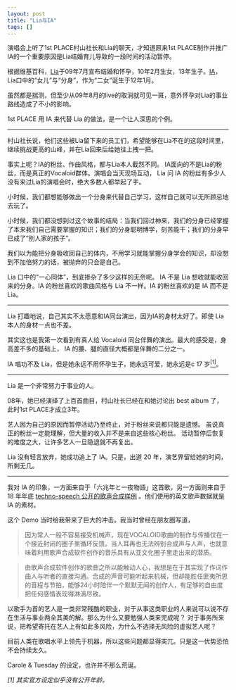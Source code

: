 ```yaml
---
layout: post
title: "Lia与IA"
tags: []
---
```


演唱会上听了1st PLACE村山社长和Lia的聊天，才知道原来1st PLACE制作并推广IA的一个重要原因是Lia结婚育儿导致的一段时间的活动暂停。

根据维基百科，[Lia](https://ja.wikipedia.org/wiki/Lia)于09年7月宣布结婚和怀孕，10年2月生女，13年生子。[IA](https://ja.wikipedia.org/wiki/IA_-ARIA_ON_THE_PLANETES-)，Lia口中的“女儿”与“分身”，作为“二女”诞生于12年1月。

虽然都是揣测，但至少从09年8月的live的取消就可见一斑，意外怀孕对Lia的事业路线造成了不小的影响。

1st PLACE 用 IA 来代替 Lia 的做法，是一个让人深思的个例。

<hr/>

村山社长说，他们这些被Lia留下来的员工们，希望能够在Lia不在的这段时间里，继续挑战更高的山峰，并在Lia回来后给她往上拽一把。

事实上呢？IA的粉丝、作曲风格，都与Lia本人截然不同。
IA面向的不是Lia的粉丝，而是真正的Vocaloid群体。演唱会当天现场互动， Lia 问 IA 的粉丝有多少人没有来过Lia的演唱会时，绝大多数人都举起了手。

小时候，我们都想能够做出一个分身来代替自己学习，这样自己就可以无所顾忌地去玩了。

小时候，我们都没想到过这个故事的结局：当我们回过神来，我们的分身已经掌握了本来我们自己需要掌握的知识；我们的分身聪明博学，刻苦能干；我们的分身早已成了“别人家的孩子”。

我们以为能把分身吸收回自己的体内，不用学习就能掌握分身学会的知识，却没想到不加倍努力的话，被抛弃的只会是自己。

Lia 口中的“一心同体”，到底掺杂了多少这样的无奈呢。 IA 不是 Lia 想收就能收回来的分身。IA 的粉丝喜欢的歌曲风格与 Lia 不一样。IA 的粉丝喜欢的是 IA 而不是 Lia。

<hr/>

Lia 打趣地说，自己其实不太愿意和IA同台演出，因为IA的身材太好了。即使 Lia 本人的身材一点也不差。

其实这也是我第一次看到有真人给 Vocaloid 同台伴舞的演出。最大的感受是，身高差不多的基础上， IA 的腰、腿的直径大概都是伴舞的二分之一。

IA 唱功不及 Lia，但是她永远不用怀孕生子，她永远可爱，她永远是c 17 岁<a href="#fn1"><sup>[1]</sup></a>。

<hr/>

Lia 是一个非常努力于事业的人。

08年，她已经演绎了上百首曲目，村山社长已经在和她讨论出 best album 了，此时1st PLACE才成立3年。

艺人因为自己的原因而暂停活动乃至终止，对于粉丝来说都只能是遗憾。
虽说真正的粉丝一定能理解，但大量的收入并不是来自这些核心粉丝。
活动暂停后恢复的难度之大，让许多艺人一旦隐退就不再复出。

Lia 没有轻言放弃，她成功追上了 IA。只是，出道 20 年，演艺界留给她的时间，所剩无几。

<hr/>

我对 IA 的印象，一方面来自于「六兆年と一夜物語」这首歌，另一方面则来自于 18 年年底
[techno-speech 公开的歌声合成样例](https://www.techno-speech.com/news-20181214a-en)
。他们使用的英文歌声数据就是 IA 的素材。

这个 Demo 当时给我带来了巨大的冲击。我当时曾经在朋友圈写道，

> 因为常人一般不容易接受机械声，现在VOCALOID歌曲的制作与传播仅在一个接近封闭的圈子里循环反馈。当人耳再也无法辨别合成声与人声，也就意味着利用歌声合成软件创作的音乐具有从亚文化圈子里走出来的潜质。

> 由歌声合成软件创作的歌曲之所以能触动人心，我想是在于其实现了作词作曲人与听者的直接沟通。合成的声音可能听起来机械，但却能胜任匪夷所思的音程与节拍，能够24小时陪伴一个默默无闻的创作人，有足够的自由度把任何感情表现得淋漓尽致。

以歌手为首的艺人是一类非常残酷的职业，对于从事这类职业的人来说可以说不存在生活与事业两全其美的解。那么为什么又要勉强人类来完成呢？ 对于事务所来说，把希望寄托在艺人上有如此多风险，为什么不选择无风险的虚拟艺人呢？

目前人类在歌唱水平上领先于机器，所以这些问题都显得突兀。只是这一优势恐怕不会持续太久。

Carole & Tuesday 的设定，也许并不那么荒诞。

<i id="fn1">[1] 其实官方设定似乎没有公开年龄。</i>